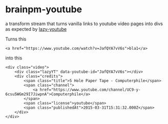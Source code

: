# brainpm-youtube

a transform stream that turns vanilla links to youtube video pages into divs as expected by [lazy-youtube][1]

Turns this

    <a href="https://www.youtube.com/watch?v=JafQYA7vV6s">bla1</a>

into this

    <div class="video">
        <div class="lazyYT" data-youtube-id="JafQYA7vV6s"></div>
        <div class="credits">
            <span class="title">5 Hole Paper Tape - Computerphile</span>
            <span class="channel">
                <a href="https://www.youtube.com/channel/UC9-y-6csu5WGm29I7JiwpnA">Computerphile</a>
            </span>
            <span class="license">youtube</span>
            <span class="publishedAt">2015-03-31T15:31:32.000Z</span>
        </div>
    </div>

[1]: https://www.npmjs.com/package/lazy-youtube

